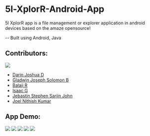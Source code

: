 # 5l-XplorR-Android-App

5l XplorR app is a file management or explorer application in android devices based on the amaze opensource!

-- Built using Android, Java 

## Contributors:

<img src="https://img.shields.io/badge/Contributors-6-lightblue">

<ul><li><a href="https://github.com/DarinJoshua-dev">Darin Joshua D</a>

 <li><a href="https://github.com/GladwinJosephSolomon">Gladwin Joseph Solomon B</a>
  
 <li><a href="https://github.com/Balaji036">Balaji R</a>
  
 <li><a href="https://github.com/isaacgn">Isaac G</a>

 <li><a href="https://github.com/Jebastin-stephen">Jebastin Stephen Sarjin John</a>
 
 <li><a href="https://github.com/JoelNithishKumar">Joel Nithish Kumar</a>
</ul>

## App Demo:

<img src="https://github.com/DarinJoshua-dev/5l-XplorR-Android-App/blob/master/images/Screenshot_1.jpg">
<img src="https://github.com/DarinJoshua-dev/5l-XplorR-Android-App/blob/master/images/Screenshot_2.jpg">
<img src="https://github.com/DarinJoshua-dev/5l-XplorR-Android-App/blob/master/images/Screenshot_3.jpg">
<img src="https://github.com/DarinJoshua-dev/5l-XplorR-Android-App/blob/master/images/Screenshot_4.jpg">
<img src="https://github.com/DarinJoshua-dev/5l-XplorR-Android-App/blob/master/images/Screenshot_5.jpg">
